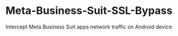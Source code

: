 # Meta-Business-Suit-SSL-Bypass
Intercept Meta Business Suit apps network traffic on Android device
